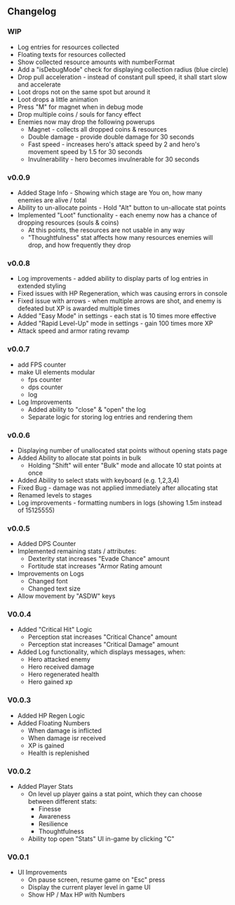 ## Changelog

### WIP

- Log entries for resources collected
- Floating texts for resources collected
- Show collected resource amounts with numberFormat
- Add a "isDebugMode" check for displaying collection radius (blue circle)
- Drop pull acceleration - instead of constant pull speed, it shall start slow and accelerate
- Loot drops not on the same spot but around it
- Loot drops a little animation
- Press "M" for magnet when in debug mode
- Drop multiple coins / souls for fancy effect
- Enemies now may drop the following powerups
  - Magnet - collects all dropped coins & resources
  - Double damage - provide double damage for 30 seconds
  - Fast speed - increases hero's attack speed by 2 and hero's movement speed by 1.5 for 30 seconds
  - Invulnerability - hero becomes invulnerable for 30 seconds

### v0.0.9

- Added Stage Info - Showing which stage are You on, how many enemies are alive / total
- Ability to un-allocate points - Hold "Alt" button to un-allocate stat points
- Implemented "Loot" functionality - each enemy now has a chance of dropping resources (souls & coins)
  - At this points, the resources are not usable in any way
  - "Thoughtfulness" stat affects how many resources enemies will drop, and how frequently they drop

### v0.0.8

- Log improvements - added ability to display parts of log entries in extended styling
- Fixed issues with HP Regeneration, which was causing errors in console
- Fixed issue with arrows - when multiple arrows are shot, and enemy is defeated but XP is awarded multiple times
- Added "Easy Mode" in settings - each stat is 10 times more effective
- Added "Rapid Level-Up" mode in settings - gain 100 times more XP
- Attack speed and armor rating revamp

### v0.0.7

- add FPS counter
- make UI elements modular
  - fps counter
  - dps counter
  - log
- Log Improvements
  - Added ability to "close" & "open" the log
  - Separate logic for storing log entries and rendering them

### v0.0.6

- Displaying number of unallocated stat points without opening stats page
- Added Ability to allocate stat points in bulk
  - Holding "Shift" will enter "Bulk" mode and allocate 10 stat points at once
- Added Ability to select stats with keyboard (e.g. 1,2,3,4)
- Fixed Bug - damage was not applied immediately after allocating stat
- Renamed levels to stages
- Log improvements - formatting numbers in logs (showing 1.5m instead of 15125555)

### v0.0.5

- Added DPS Counter
- Implemented remaining stats / attributes:
  - Dexterity stat increases "Evade Chance" amount
  - Fortitude stat increases "Armor Rating amount
- Improvements on Logs
  - Changed font
  - Changed text size
- Allow movement by "ASDW" keys

### V0.0.4

- Added "Critical Hit" Logic
  - Perception stat increases "Critical Chance" amount
  - Perception stat increases "Critical Damage" amount
- Added Log functionality, which displays messages, when:
  - Hero attacked enemy
  - Hero received damage
  - Hero regenerated health
  - Hero gained xp

### V0.0.3

- Added HP Regen Logic
- Added Floating Numbers
  - When damage is inflicted
  - When damage isr received
  - XP is gained
  - Health is replenished

### V0.0.2

- Added Player Stats
  - On level up player gains a stat point, which they can choose between different stats:
    - Finesse
    - Awareness
    - Resilience
    - Thoughtfulness
  - Ability top open "Stats" UI in-game by clicking "C"

### V0.0.1

- UI Improvements
  - On pause screen, resume game on "Esc" press
  - Display the current player level in game UI
  - Show HP / Max HP with Numbers
